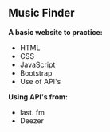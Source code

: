 ## Music Finder

**A basic website to practice:**

 - HTML
 - CSS
 - JavaScript
 - Bootstrap
 - Use of API's

**Using API's from:**

 - last. fm
 - Deezer